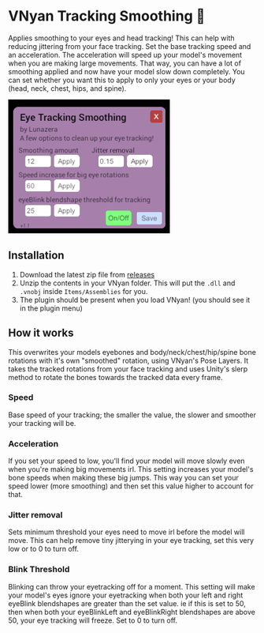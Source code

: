 # VNyan Tracking Smoothing 👀
Applies smoothing to your eyes and head tracking! This can help with reducing jittering from your face tracking.
Set the base tracking speed and an acceleration. The acceleration will speed up your model's movement when you are making large movements. That way, you can have a lot of smoothing applied and now have your model slow down completely.
You can set whether you want this to apply to only your eyes or your body (head, neck, chest, hips, and spine).

![image of plugin window](https://github.com/Lunazera/VNyan-Eye-Smoothing/blob/main/example.png)

## Installation
1. Download the latest zip file from [releases]([https://github.com/Lunazera/VNyan-Tracking-Detection/releases/](https://github.com/Lunazera/VNyan-Eye-Smoothing/releases))
2. Unzip the contents in your VNyan folder. This will put the `.dll` and `.vnobj` inside `Items/Assemblies` for you.
3. The plugin should be present when you load VNyan! (you should see it in the plugin menu)

## How it works
This overwrites your models eyebones and body/neck/chest/hip/spine bone rotations with it's own "smoothed" rotation, using VNyan's Pose Layers. It takes the tracked rotations from your face tracking and uses Unity's slerp method to rotate the bones towards the tracked data every frame. 

### Speed
Base speed of your tracking; the smaller the value, the slower and smoother your tracking will be.

### Acceleration
If you set your speed to low, you'll find your model will move slowly even when you're making big movements irl. This setting increases your model's bone speeds when making these big jumps. This way you can set your speed lower (more smoothing) and then set this value higher to account for that.

### Jitter removal
Sets minimum threshold your eyes need to move irl before the model will move. This can help remove tiny jitterying in your eye tracking, set this very low or to 0 to turn off.

### Blink Threshold
Blinking can throw your eyetracking off for a moment. This setting will make your model's eyes ignore your eyetracking when both your left and right eyeBlink blendshapes are greater than the set value. ie if this is set to 50, then when both your eyeBlinkLeft and eyeBlinkRight blendshapes are above 50, your eye tracking will freeze. Set to 0 to turn off.
